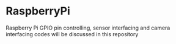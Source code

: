 # RaspberryPi
Raspberry Pi GPIO pin controlling, sensor interfacing and camera interfacing codes will be discussed in this repository

